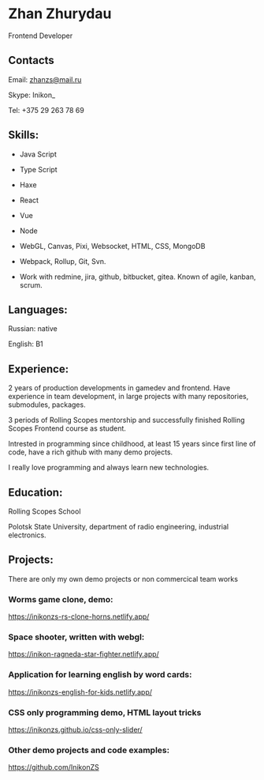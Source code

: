 # Zhan Zhurydau
Frontend Developer

## Contacts
Email: zhanzs@mail.ru

Skype: Inikon_

Tel: +375 29 263 78 69

## Skills:
- Java Script

- Type Script

- Haxe

- React

- Vue

- Node

- WebGL, Canvas, Pixi, Websocket, HTML, CSS, MongoDB

- Webpack, Rollup, Git, Svn.

- Work with redmine, jira, github, bitbucket, gitea. Known of agile, kanban, scrum.

## Languages:
Russian: native

English: B1

## Experience:
2 years of production developments in gamedev and frontend. Have experience in team development, in large projects with many repositories, submodules, packages.

3 periods of Rolling Scopes mentorship and successfully finished Rolling Scopes Frontend course as student.

Intrested in programming since childhood, at least 15 years since first line of code, have a rich github with many demo projects.

I really love programming and always learn new technologies.

## Education:
Rolling Scopes School

Polotsk State University, department of radio engineering, industrial electronics.

## Projects:
There are only my own demo projects or non commercical team works

### Worms game clone, demo:
https://inikonzs-rs-clone-horns.netlify.app/

### Space shooter, written with webgl:
https://inikon-ragneda-star-fighter.netlify.app/

### Application for learning english by word cards: 
https://inikonzs-english-for-kids.netlify.app/

### CSS only programming demo, HTML layout tricks
https://inikonzs.github.io/css-only-slider/

### Other demo projects and code examples: 
https://github.com/InikonZS
